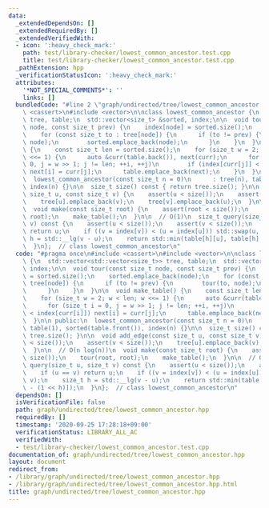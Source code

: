```yaml
---
data:
  _extendedDependsOn: []
  _extendedRequiredBy: []
  _extendedVerifiedWith:
  - icon: ':heavy_check_mark:'
    path: test/library-checker/lowest_common_ancestor.test.cpp
    title: test/library-checker/lowest_common_ancestor.test.cpp
  _pathExtension: hpp
  _verificationStatusIcon: ':heavy_check_mark:'
  attributes:
    '*NOT_SPECIAL_COMMENTS*': ''
    links: []
  bundledCode: "#line 2 \"graph/undirected/tree/lowest_common_ancestor.hpp\"\n#include\
    \ <cassert>\n#include <vector>\n\nclass lowest_common_ancestor {\n  std::vector<std::vector<size_t>>\
    \ tree, table;\n  std::vector<size_t> &sorted, index;\n\n  void tour(const size_t\
    \ node, const size_t prev) {\n    index[node] = sorted.size();\n    sorted.emplace_back(node);\n\
    \    for (const size_t to : tree[node]) {\n      if (to != prev) {\n        tour(to,\
    \ node);\n        sorted.emplace_back(node);\n      }\n    }\n  }\n\n  void make_table()\
    \ {\n    const size_t len = sorted.size();\n    for (size_t w = 2; w < len; w\
    \ <<= 1) {\n      auto &curr(table.back()), next(curr);\n      for (size_t i =\
    \ 0, j = w >> 1; j != len; ++i, ++j)\n        if (index[curr[j]] < index[curr[i]])\
    \ next[i] = curr[j];\n      table.emplace_back(next);\n    }\n  }\n\n public:\n\
    \  lowest_common_ancestor(const size_t n = 0)\n      : tree(n), table(1), sorted(table.front()),\
    \ index(n) {}\n\n  size_t size() const { return tree.size(); }\n\n  void add_edge(const\
    \ size_t u, const size_t v) {\n    assert(u < size());\n    assert(v < size());\n\
    \    tree[u].emplace_back(v);\n    tree[v].emplace_back(u);\n  }\n\n  // O(n log(n))\n\
    \  void make(const size_t root) {\n    assert(root < size());\n    tour(root,\
    \ root);\n    make_table();\n  }\n\n  // O(1)\n  size_t query(size_t u, size_t\
    \ v) const {\n    assert(u < size());\n    assert(v < size());\n    if (u == v)\
    \ return u;\n    if ((v = index[v]) < (u = index[u])) std::swap(u, v);\n    size_t\
    \ h = std::__lg(v - u);\n    return std::min(table[h][u], table[h][v - (1 << h)]);\n\
    \  }\n};  // class lowest_common_ancestor\n"
  code: "#pragma once\n#include <cassert>\n#include <vector>\n\nclass lowest_common_ancestor\
    \ {\n  std::vector<std::vector<size_t>> tree, table;\n  std::vector<size_t> &sorted,\
    \ index;\n\n  void tour(const size_t node, const size_t prev) {\n    index[node]\
    \ = sorted.size();\n    sorted.emplace_back(node);\n    for (const size_t to :\
    \ tree[node]) {\n      if (to != prev) {\n        tour(to, node);\n        sorted.emplace_back(node);\n\
    \      }\n    }\n  }\n\n  void make_table() {\n    const size_t len = sorted.size();\n\
    \    for (size_t w = 2; w < len; w <<= 1) {\n      auto &curr(table.back()), next(curr);\n\
    \      for (size_t i = 0, j = w >> 1; j != len; ++i, ++j)\n        if (index[curr[j]]\
    \ < index[curr[i]]) next[i] = curr[j];\n      table.emplace_back(next);\n    }\n\
    \  }\n\n public:\n  lowest_common_ancestor(const size_t n = 0)\n      : tree(n),\
    \ table(1), sorted(table.front()), index(n) {}\n\n  size_t size() const { return\
    \ tree.size(); }\n\n  void add_edge(const size_t u, const size_t v) {\n    assert(u\
    \ < size());\n    assert(v < size());\n    tree[u].emplace_back(v);\n    tree[v].emplace_back(u);\n\
    \  }\n\n  // O(n log(n))\n  void make(const size_t root) {\n    assert(root <\
    \ size());\n    tour(root, root);\n    make_table();\n  }\n\n  // O(1)\n  size_t\
    \ query(size_t u, size_t v) const {\n    assert(u < size());\n    assert(v < size());\n\
    \    if (u == v) return u;\n    if ((v = index[v]) < (u = index[u])) std::swap(u,\
    \ v);\n    size_t h = std::__lg(v - u);\n    return std::min(table[h][u], table[h][v\
    \ - (1 << h)]);\n  }\n};  // class lowest_common_ancestor\n"
  dependsOn: []
  isVerificationFile: false
  path: graph/undirected/tree/lowest_common_ancestor.hpp
  requiredBy: []
  timestamp: '2020-09-25 17:28:18+09:00'
  verificationStatus: LIBRARY_ALL_AC
  verifiedWith:
  - test/library-checker/lowest_common_ancestor.test.cpp
documentation_of: graph/undirected/tree/lowest_common_ancestor.hpp
layout: document
redirect_from:
- /library/graph/undirected/tree/lowest_common_ancestor.hpp
- /library/graph/undirected/tree/lowest_common_ancestor.hpp.html
title: graph/undirected/tree/lowest_common_ancestor.hpp
---
```

